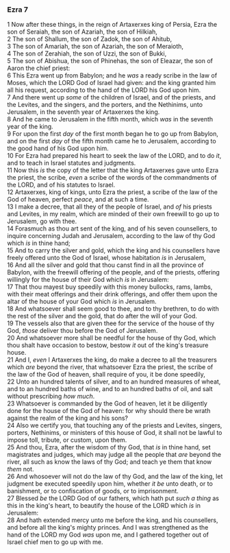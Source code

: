 ### Ezra 7

1 Now after these things, in the reign of Artaxerxes king of Persia, Ezra the son of Seraiah, the son of Azariah, the son of Hilkiah,  
2 The son of Shallum, the son of Zadok, the son of Ahitub,  
3 The son of Amariah, the son of Azariah, the son of Meraioth,  
4 The son of Zerahiah, the son of Uzzi, the son of Bukki,  
5 The son of Abishua, the son of Phinehas, the son of Eleazar, the son of Aaron the chief priest:  
6 This Ezra went up from Babylon; and he *was* a ready scribe in the law of Moses, which the LORD God of Israel had given: and the king granted him all his request, according to the hand of the LORD his God upon him.  
7 And there went up *some* of the children of Israel, and of the priests, and the Levites, and the singers, and the porters, and the Nethinims, unto Jerusalem, in the seventh year of Artaxerxes the king.  
8 And he came to Jerusalem in the fifth month, which *was* in the seventh year of the king.  
9 For upon the first *day* of the first month began he to go up from Babylon, and on the first *day* of the fifth month came he to Jerusalem, according to the good hand of his God upon him.  
10 For Ezra had prepared his heart to seek the law of the LORD, and to do *it*, and to teach in Israel statutes and judgments.  
11 Now this *is* the copy of the letter that the king Artaxerxes gave unto Ezra the priest, the scribe, *even* a scribe of the words of the commandments of the LORD, and of his statutes to Israel.  
12 Artaxerxes, king of kings, unto Ezra the priest, a scribe of the law of the God of heaven, perfect *peace*, and at such a time.  
13 I make a decree, that all they of the people of Israel, and *of* his priests and Levites, in my realm, which are minded of their own freewill to go up to Jerusalem, go with thee.  
14 Forasmuch as thou art sent of the king, and of his seven counsellers, to inquire concerning Judah and Jerusalem, according to the law of thy God which *is* in thine hand;  
15 And to carry the silver and gold, which the king and his counsellers have freely offered unto the God of Israel, whose habitation *is* in Jerusalem,  
16 And all the silver and gold that thou canst find in all the province of Babylon, with the freewill offering of the people, and of the priests, offering willingly for the house of their God which *is* in Jerusalem:  
17 That thou mayest buy speedily with this money bullocks, rams, lambs, with their meat offerings and their drink offerings, and offer them upon the altar of the house of your God which *is* in Jerusalem.  
18 And whatsoever shall seem good to thee, and to thy brethren, to do with the rest of the silver and the gold, that do after the will of your God.  
19 The vessels also that are given thee for the service of the house of thy God, *those* deliver thou before the God of Jerusalem.  
20 And whatsoever more shall be needful for the house of thy God, which thou shalt have occasion to bestow, bestow *it* out of the king's treasure house.  
21 And I, *even* I Artaxerxes the king, do make a decree to all the treasurers which *are* beyond the river, that whatsoever Ezra the priest, the scribe of the law of the God of heaven, shall require of you, it be done speedily,  
22 Unto an hundred talents of silver, and to an hundred measures of wheat, and to an hundred baths of wine, and to an hundred baths of oil, and salt without prescribing *how much*.  
23 Whatsoever is commanded by the God of heaven, let it be diligently done for the house of the God of heaven: for why should there be wrath against the realm of the king and his sons?  
24 Also we certify you, that touching any of the priests and Levites, singers, porters, Nethinims, or ministers of this house of God, it shall not be lawful to impose toll, tribute, or custom, upon them.  
25 And thou, Ezra, after the wisdom of thy God, that *is* in thine hand, set magistrates and judges, which may judge all the people that *are* beyond the river, all such as know the laws of thy God; and teach ye them that know *them* not.  
26 And whosoever will not do the law of thy God, and the law of the king, let judgment be executed speedily upon him, whether *it be* unto death, or to banishment, or to confiscation of goods, or to imprisonment.  
27 Blessed *be* the LORD God of our fathers, which hath put *such a thing* as this in the king's heart, to beautify the house of the LORD which *is* in Jerusalem:  
28 And hath extended mercy unto me before the king, and his counsellers, and before all the king's mighty princes. And I was strengthened as the hand of the LORD my God *was* upon me, and I gathered together out of Israel chief men to go up with me.  
